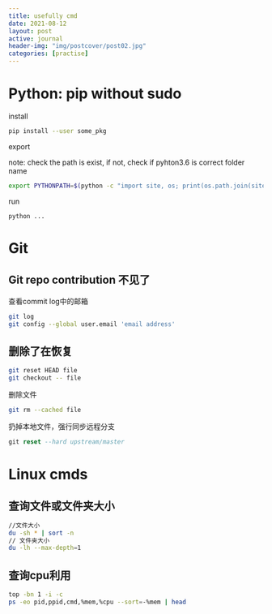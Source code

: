 ```yaml
---
title: usefully cmd
date: 2021-08-12
layout: post
active: journal
header-img: "img/postcover/post02.jpg"
categories: [practise]
---
```


# Python: pip without sudo

install 

```bash
pip install --user some_pkg
```

export 

note: check the path is exist, if not, check if pyhton3.6 is correct folder name

```bash
export PYTHONPATH=$(python -c "import site, os; print(os.path.join(site.USER_BASE, 'lib', 'python3.6', 'site-packages'))"):$PYTHONPATH
```

run 

```
python ...
```

# Git 

## Git repo contribution 不见了

查看commit log中的邮箱

```bash
git log
git config --global user.email 'email address'
```

## 删除了在恢复

```bash
git reset HEAD file
git checkout -- file
```

删除文件

```bash
git rm --cached file
```

扔掉本地文件，强行同步远程分支

```sql
git reset --hard upstream/master
```

# Linux cmds

## 查询文件或文件夹大小

```bash
//文件大小
du -sh * | sort -n 
// 文件夹大小
du -lh --max-depth=1
```

## 查询cpu利用

```bash
top -bn 1 -i -c
ps -eo pid,ppid,cmd,%mem,%cpu --sort=-%mem | head
```







